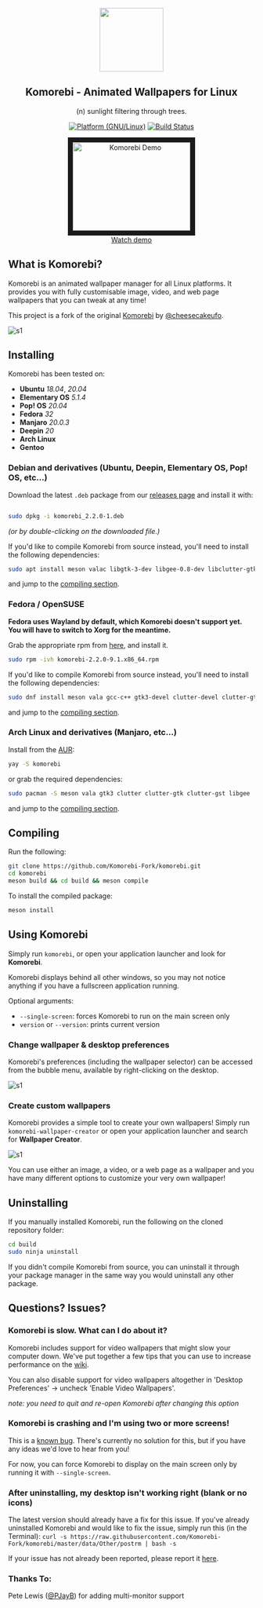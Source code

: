 <p align="center"><img src="https://raw.githubusercontent.com/Komorebi-Fork/komorebi/master/screenshots/komorebi-icon.png" width="130"></p>
<h2 align="center">Komorebi - Animated Wallpapers for Linux</h2>
<p align="center">(n) sunlight filtering through trees.</p>



<p align="center">
	<a href="http://www.kernel.org"><img alt="Platform (GNU/Linux)" src="https://img.shields.io/badge/platform-GNU/Linux-blue.svg"></a>
	<a href="https://travis-ci.org/Komorebi-Fork/komorebi"><img alt="Build Status" src="https://travis-ci.org/Komorebi-Fork/komorebi.svg?branch=master"></a>
</p>

<p align="center">
<a href="http://www.youtube.com/watch?feature=player_embedded&v=NvfRy5qMsos
" target="_blank"><img src="http://img.youtube.com/vi/NvfRy5qMsos/0.jpg"
alt="Komorebi Demo" width="240" height="180" border="10" /><br>Watch demo</a>
</p>

## What is Komorebi?

Komorebi is an animated wallpaper manager for all Linux platforms.
It provides you with fully customisable image, video, and web page wallpapers that you can tweak at any time!

This project is a fork of the original [Komorebi](https://github.com/cheesecakeufo/komorebi) by [@cheesecakeufo](https://github.com/cheesecakeufo).

![s1](https://raw.githubusercontent.com/Komorebi-Fork/komorebi/master/screenshots/collage.jpg)

## Installing

Komorebi has been tested on:

- **Ubuntu** _18.04_, _20.04_
- **Elementary OS** _5.1.4_
- **Pop! OS** _20.04_
- **Fedora** _32_
- **Manjaro** _20.0.3_
- **Deepin** _20_
- **Arch Linux**
- **Gentoo**

### Debian and derivatives (Ubuntu, Deepin, Elementary OS, Pop! OS, etc...)

Download the latest `.deb` package from our [releases page](https://github.com/Komorebi-Fork/komorebi/releases/) and install it with:

```bash

sudo dpkg -i komorebi_2.2.0-1.deb
```

*(or by double-clicking on the downloaded file.)*

If you'd like to compile Komorebi from source instead, you'll need to install the following dependencies:

```bash
sudo apt install meson valac libgtk-3-dev libgee-0.8-dev libclutter-gtk-1.0-dev libclutter-1.0-dev libwebkit2gtk-4.0-dev libclutter-gst-3.0-dev
```

and jump to the [compiling section](#compiling).

### Fedora / OpenSUSE

**Fedora uses Wayland by default, which Komorebi doesn't support yet. You will have to switch to Xorg for the meantime.**

Grab the appropriate rpm from [here](https://build.opensuse.org/package/show/home%3ANNowakowski/Komorebi-Fork), and install it.

```bash
sudo rpm -ivh komorebi-2.2.0-9.1.x86_64.rpm
```

If you'd like to compile Komorebi from source instead, you'll need to install the following dependencies:

```bash
sudo dnf install meson vala gcc-c++ gtk3-devel clutter-devel clutter-gtk-devel clutter-gst3-devel webkit2gtk3-devel libgee-devel gstreamer1-libav
```

and jump to the [compiling section](#compiling).

### Arch Linux and derivatives (Manjaro, etc...)

Install from the [AUR](https://aur.archlinux.org/packages/komorebi/):

```bash
yay -S komorebi
```

or grab the required dependencies:

```bash
sudo pacman -S meson vala gtk3 clutter clutter-gtk clutter-gst libgee
```

and jump to the [compiling section](#compiling).

## Compiling

Run the following:

```bash
git clone https://github.com/Komorebi-Fork/komorebi.git
cd komorebi
meson build && cd build && meson compile
```

To install the compiled package:

```bash
meson install
```

## Using Komorebi

Simply run `komorebi`, or open your application launcher and look for **Komorebi**.

Komorebi displays behind all other windows, so you may not notice anything if you have a fullscreen application running.

Optional arguments:

- `--single-screen`: forces Komorebi to run on the main screen only
- `version` or `--version`: prints current version

### Change wallpaper & desktop preferences

Komorebi's preferences (including the wallpaper selector) can be accessed from the bubble menu, available by right-clicking on the desktop.

![s1](https://raw.githubusercontent.com/Komorebi-Fork/komorebi/master/screenshots/preferences.jpg)

### Create custom wallpapers

Komorebi provides a simple tool to create your own wallpapers! Simply run `komorebi-wallpaper-creator` or open your application launcher and search for **Wallpaper Creator**.

![s1](https://raw.githubusercontent.com/Komorebi-Fork/komorebi/master/screenshots/wallpaper_creator.jpg)

You can use either an image, a video, or a web page as a wallpaper and you have many different options to customize your very own wallpaper!

## Uninstalling

If you manually installed Komorebi, run the following on the cloned repository folder:

```bash
cd build
sudo ninja uninstall
```

If you didn't compile Komorebi from source, you can uninstall it through your package manager in the same way you would uninstall any other package.

## Questions? Issues?

### Komorebi is slow. What can I do about it?

Komorebi includes support for video wallpapers that might slow your computer down. We've put together a few tips that you can use to increase performance on the [wiki](https://github.com/Komorebi-Fork/komorebi/wiki/Improve-video-wallpapers-performance).

You can also disable support for video wallpapers altogether in 'Desktop Preferences' → uncheck 'Enable Video Wallpapers'.

_note: you need to quit and re-open Komorebi after changing this option_

### Komorebi is crashing and I'm using two or more screens!

This is a [known bug](https://github.com/Komorebi-Fork/komorebi/issues/18). There's currently no solution for this, but if you have any ideas we'd love to hear from you!

For now, you can force Komorebi to display on the main screen only by running it with `--single-screen`.

### After uninstalling, my desktop isn't working right (blank or no icons)

The latest version should already have a fix for this issue. If you've already uninstalled Komorebi and would like to fix the issue, simply run this (in the Terminal):
`curl -s https://raw.githubusercontent.com/Komorebi-Fork/komorebi/master/data/Other/postrm | bash -s`

If your issue has not already been reported, please report it [here](https://github.com/Komorebi-Fork/komorebi/issues/new).

### Thanks To:

Pete Lewis ([@PJayB](https://github.com/PJayB)) for adding multi-monitor support
